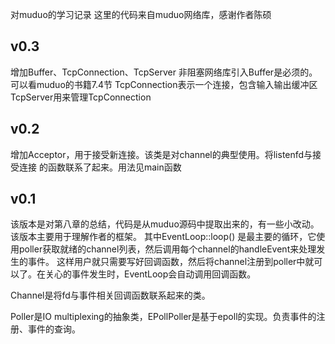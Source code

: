 
对muduo的学习记录
这里的代码来自muduo网络库，感谢作者陈硕

## v0.3
增加Buffer、TcpConnection、TcpServer
非阻塞网络库引入Buffer是必须的。可以看muduo的书籍7.4节
TcpConnection表示一个连接，包含输入输出缓冲区
TcpServer用来管理TcpConnection

## v0.2
增加Acceptor，用于接受新连接。该类是对channel的典型使用。将listenfd与接受连接
的函数联系了起来。用法见main函数

## v0.1

该版本是对第八章的总结，代码是从muduo源码中提取出来的，有一些小改动。该版本主要用于理解作者的框架。
其中EventLoop::loop() 是最主要的循环，它使用poller获取就绪的channel列表，然后调用每个channel的handleEvent来处理发生的事件。
这样用户就只需要写好回调函数，然后将channel注册到poller中就可以了。在关心的事件发生时，EventLoop会自动调用回调函数。

Channel是将fd与事件相关回调函数联系起来的类。

Poller是IO multiplexing的抽象类，EPollPoller是基于epoll的实现。负责事件的注册、事件的查询。
